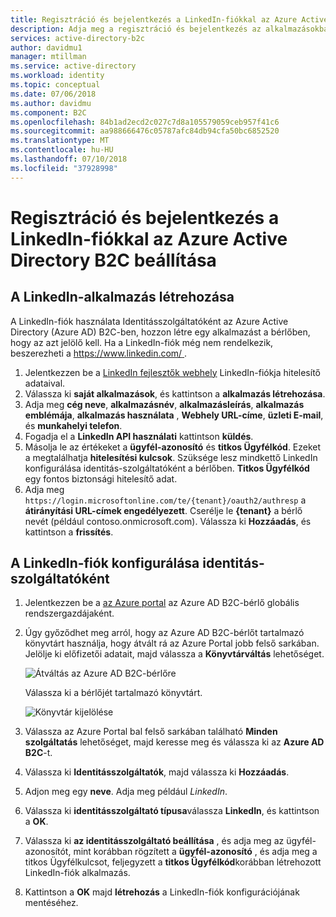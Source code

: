 ```yaml
---
title: Regisztráció és bejelentkezés a LinkedIn-fiókkal az Azure Active Directory B2C beállítása |} A Microsoft Docs
description: Adja meg a regisztráció és bejelentkezés az alkalmazásokban az Azure Active Directory B2C használatával LinkedIn-fiókkal rendelkező ügyfelek számára.
services: active-directory-b2c
author: davidmu1
manager: mtillman
ms.service: active-directory
ms.workload: identity
ms.topic: conceptual
ms.date: 07/06/2018
ms.author: davidmu
ms.component: B2C
ms.openlocfilehash: 84b1ad2ecd2c027c7d8a105579059ceb957f41c6
ms.sourcegitcommit: aa988666476c05787afc84db94cfa50bc6852520
ms.translationtype: MT
ms.contentlocale: hu-HU
ms.lasthandoff: 07/10/2018
ms.locfileid: "37928998"
---
```

# <a name="set-up-sign-up-and-sign-in-with-a-linkedin-account-using-azure-active-directory-b2c"></a>Regisztráció és bejelentkezés a LinkedIn-fiókkal az Azure Active Directory B2C beállítása

## <a name="create-a-linkedin-application"></a>A LinkedIn-alkalmazás létrehozása

A LinkedIn-fiók használata Identitásszolgáltatóként az Azure Active Directory (Azure AD) B2C-ben, hozzon létre egy alkalmazást a bérlőben, hogy az azt jelölő kell. Ha a LinkedIn-fiók még nem rendelkezik, beszerezheti a [ https://www.linkedin.com/ ](https://www.linkedin.com/).

1. Jelentkezzen be a [LinkedIn fejlesztők webhely](https://www.developer.linkedin.com/) LinkedIn-fiókja hitelesítő adataival.
2. Válassza ki **saját alkalmazások**, és kattintson a **alkalmazás létrehozása**.
3. Adja meg **cég neve**, **alkalmazásnév**, **alkalmazásleírás**, **alkalmazás emblémája**, **alkalmazás használata** , **Webhely URL-címe**, **üzleti E-mail**, és **munkahelyi telefon**.
4. Fogadja el a **LinkedIn API használati** kattintson **küldés**.
5. Másolja le az értékeket a **ügyfél-azonosító** és **titkos Ügyfélkód**. Ezeket a megtalálhatja **hitelesítési kulcsok**. Szüksége lesz mindkettő LinkedIn konfigurálása identitás-szolgáltatóként a bérlőben. **Titkos Ügyfélkód** egy fontos biztonsági hitelesítő adat.
6. Adja meg `https://login.microsoftonline.com/te/{tenant}/oauth2/authresp` a **átirányítási URL-címek engedélyezett**. Cserélje le **{tenant}** a bérlő nevét (például contoso.onmicrosoft.com). Válassza ki **Hozzáadás**, és kattintson a **frissítés**.

## <a name="configure-a-linkedin-account-as-an-identity-provider"></a>A LinkedIn-fiók konfigurálása identitás-szolgáltatóként

1. Jelentkezzen be a [az Azure portal](https://portal.azure.com/) az Azure AD B2C-bérlő globális rendszergazdájaként.
2. Úgy győződhet meg arról, hogy az Azure AD B2C-bérlőt tartalmazó könyvtárt használja, hogy átvált rá az Azure Portal jobb felső sarkában. Jelölje ki előfizetői adatait, majd válassza a **Könyvtárváltás** lehetőséget. 

    ![Átváltás az Azure AD B2C-bérlőre](./media/active-directory-b2c-setup-li-app/switch-directories.png)

    Válassza ki a bérlőjét tartalmazó könyvtárt.

    ![Könyvtár kijelölése](./media/active-directory-b2c-setup-li-app/select-directory.png)

3. Válassza az Azure Portal bal felső sarkában található **Minden szolgáltatás** lehetőséget, majd keresse meg és válassza ki az **Azure AD B2C**-t.
4. Válassza ki **Identitásszolgáltatók**, majd válassza ki **Hozzáadás**.
5. Adjon meg egy **neve**. Adja meg például *LinkedIn*.
6. Válassza ki **identitásszolgáltató típusa**válassza **LinkedIn**, és kattintson a **OK**.
7. Válassza ki **az identitásszolgáltató beállítása** , és adja meg az ügyfél-azonosítót, mint korábban rögzített a **ügyfél-azonosító** , és adja meg a titkos Ügyfélkulcsot, feljegyzett a **titkos Ügyfélkód**korábban létrehozott LinkedIn-fiók alkalmazás.
8. Kattintson a **OK** majd **létrehozás** a LinkedIn-fiók konfigurációjának mentéséhez.

